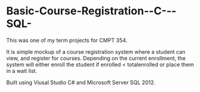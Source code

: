 Basic-Course-Registration--C---SQL-
===================================

This was one of my term projects for CMPT 354. 

It is simple mockup of a course registration system where a student can view, and register for courses. 
Depending on the current enrollment, the system will either enroll the student if enrolled < totalenrolled 
or place them in a wait list. 

Built using Viusal Studio C# and Microsoft Server SQL 2012. 


